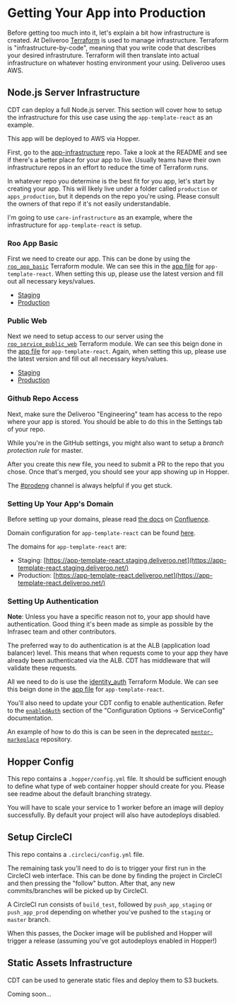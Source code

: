 # Getting Your App into Production

Before getting too much into it, let's explain a bit how infrastructure is created. At Deliveroo [Terraform](https://www.terraform.io/)
is used to manage infrastructure. Terraform is "infrastructure-by-code", meaning that you write code that describes your desired
infrastruture. Terraform will then translate into actual infrastructure on whatever hosting environment your using. Deliveroo uses AWS.

## Node.js Server Infrastructure

CDT can deploy a full Node.js server. This section will cover how to setup the infrastructure for this use case using the
`app-template-react` as an example.

This app will be deployed to AWS via Hopper.

First, go to the [app-infrastructure](https://github.com/deliveroo/app-infrastructure) repo. Take a look at the README and see if
there's a better place for your app to live. Usually teams have their own infrastructure repos in an effort to reduce the time of
Terraform runs.

In whatever repo you determine is the best fit for you app, let's start by creating your app. This will likely live under
a folder called `production` or `apps_production`, but it depends on the repo you're using. Please consult the owners of
that repo if it's not easily understandable.

I'm going to use `care-infrastructure` as an example, where the infrastructure for `app-template-react` is setup.

### Roo App Basic

First we need to create our app. This can be done by using the [`roo_app_basic`](https://github.com/deliveroo/terraform-modules/tree/main/modules/roo_app_basic)
Terraform module. We can see this in the [app file](https://github.com/deliveroo/care-infrastructure/blob/master/shards/global/app-template-react.tf#L1-L15)
for `app-template-react`. When setting this up, please use the latest version and fill out all necessary keys/values.

- [Staging](https://hopper-staging.deliveroo.net/apps/app-template-react)
- [Production](https://hopper.deliveroo.net/apps/app-template-react)

### Public Web

Next we need to setup access to our server using the [`roo_service_public_web`](https://github.com/deliveroo/terraform-modules/blob/main/modules/roo-service/README.md#public_web-service)
Terraform module. We can see this beign done in the [app file](https://github.com/deliveroo/care-infrastructure/blob/master/shards/global/app-template-react.tf#L17-L25)
for `app-template-react`. Again, when setting this up, please use the latest version and fill out all necessary keys/values.

- [Staging](https://hopper-staging.deliveroo.net/apps/app-template-react#services)
- [Production](https://hopper.deliveroo.net/apps/app-template-react#services)

### Github Repo Access

Next, make sure the Deliveroo "Engineering" team has access to the repo where your app is stored. You should be able to
do this in the Settings tab of your repo.

While you're in the GitHub settings, you might also want to setup a _branch protection rule_ for master.

After you create this new file, you need to submit a PR to the repo that you chose. Once that's merged, you should see
your app showing up in Hopper.

The [#prodeng](https://app.slack.com/client/T03EUNC3F/CBHGQUD4H) channel is always helpful if you get stuck.

### Setting Up Your App's Domain

Before setting up your domains, please read [the docs](https://deliveroo.atlassian.net/wiki/spaces/EN/pages/3856610036/Provisioning+your+Application#Setup-external-domains)
on [Confluence](https://deliveroo.atlassian.net/wiki/spaces/EN/pages/3856597007/Engineering+Docs).

Domain configuration for `app-template-react` can be found [here](https://github.com/deliveroo/domains/blob/master/services/app-template-react.tf).

The domains for `app-template-react` are:

- Staging: [https://app-template-react.staging.deliveroo.net](https://app-template-react.staging.deliveroo.net/)
- Production: [https://app-template-react.deliveroo.net](https://app-template-react.deliveroo.net/)

### Setting Up Authentication

**Note**: Unless you have a specific reason not to, your app should have authentication. Good thing it's been made as simple as
possible by the Infrasec team and other contributors.

The preferred way to do authentication is at the ALB (application load balancer) level. This means that when requests come
to your app they have already been authenticated via the ALB. CDT has middleware that will validate these requests.

All we need to do is use the [identity_auth](https://github.com/deliveroo/terraform-modules/tree/main/modules/identity_auth) Terraform
Module. We can see this beign done in the [app file](https://github.com/deliveroo/care-infrastructure/blob/master/shards/global/app-template-react.tf#L27-L42)
for `app-template-react`.

You'll also need to update your CDT config to enable authentication. Refer to the [`enabledAuth`](https://github.com/deliveroo/create-deliveroo-tool/blob/master/docs/generated/interfaces/ServerConfig.md#enableauth)
section of the "Configuration Options -> ServiceConfig" documentation.

An example of how to do this is can be seen in the deprecated [`mentor-markeplace`](https://github.com/deliveroo/mentor-marketplace/blob/master/cdt.config.js)
repository.

## Hopper Config

This repo contains a `.hopper/config.yml` file. It should be sufficient enough to define what type of web container hopper should create
for you. Please see readme about the default branching strategy.

You will have to scale your service to 1 worker before an image will deploy successfully. By default your project will also have autodeploys
disabled.

## Setup CircleCI

This repo contains a `.circleci/config.yml` file.

The remaining task you'll need to do is to trigger your first run in the CircleCI web interface. This can be done by finding the project in
CircleCI and then pressing the "follow" button. After that, any new commits/branches will be picked up by CircleCI.

A CircleCI run consists of `build_test`, followed by `push_app_staging` or `push_app_prod` depending on whether you've pushed to the `staging` or `master` branch.

When this passes, the Docker image will be published and Hopper will trigger a release (assuming you've got autodeploys enabled in Hopper!)

## Static Assets Infrastructure

CDT can be used to generate static files and deploy them to S3 buckets.

Coming soon...
